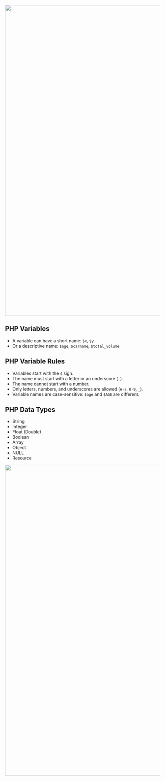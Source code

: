 <img src="https://user-images.githubusercontent.com/74038190/212284115-f47cd8ff-2ffb-4b04-b5bf-4d1c14c0247f.gif" width="1010">

<h2>PHP Variables</h2>
<ul>
  <li>A variable can have a short name: <code>$x</code>, <code>$y</code></li>
  <li>Or a descriptive name: <code>$age</code>, <code>$carname</code>, <code>$total_volume</code></li>
</ul>

<h2>PHP Variable Rules</h2>
<ul>
  <li>Variables start with the <code>$</code> sign.</li>
  <li>The name must start with a letter or an underscore (<code>_</code>).</li>
  <li>The name cannot start with a number.</li>
  <li>Only letters, numbers, and underscores are allowed (<code>A-z</code>, <code>0-9</code>, <code>_</code>).</li>
  <li>Variable names are case-sensitive: <code>$age</code> and <code>$AGE</code> are different.</li>
</ul>

<h2>PHP Data Types</h2>
<ul>
  <li>String</li>
  <li>Integer</li>
  <li>Float (Double)</li>
  <li>Boolean</li>
  <li>Array</li>
  <li>Object</li>
  <li>NULL</li>
  <li>Resource</li>
</ul>
<img src="https://user-images.githubusercontent.com/74038190/212284115-f47cd8ff-2ffb-4b04-b5bf-4d1c14c0247f.gif" width="1010">
